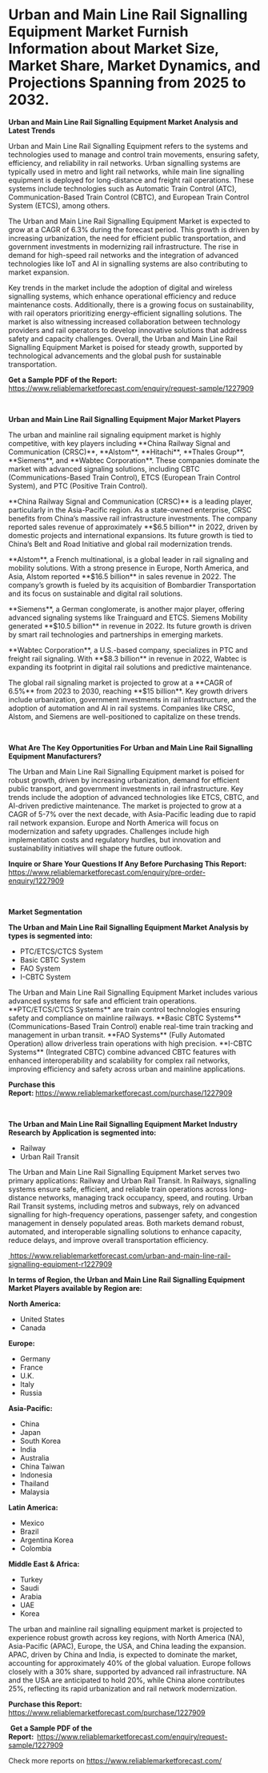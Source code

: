 <p><h1>Urban and Main Line Rail Signalling Equipment Market Furnish Information about Market Size, Market Share, Market Dynamics, and Projections Spanning from 2025 to 2032.</h1></p><p><strong>Urban and Main Line Rail Signalling Equipment Market Analysis and Latest Trends</strong></p>
<p><p>Urban and Main Line Rail Signalling Equipment refers to the systems and technologies used to manage and control train movements, ensuring safety, efficiency, and reliability in rail networks. Urban signalling systems are typically used in metro and light rail networks, while main line signalling equipment is deployed for long-distance and freight rail operations. These systems include technologies such as Automatic Train Control (ATC), Communication-Based Train Control (CBTC), and European Train Control System (ETCS), among others.</p><p>The Urban and Main Line Rail Signalling Equipment Market is expected to grow at a CAGR of 6.3% during the forecast period. This growth is driven by increasing urbanization, the need for efficient public transportation, and government investments in modernizing rail infrastructure. The rise in demand for high-speed rail networks and the integration of advanced technologies like IoT and AI in signalling systems are also contributing to market expansion.</p><p>Key trends in the market include the adoption of digital and wireless signalling systems, which enhance operational efficiency and reduce maintenance costs. Additionally, there is a growing focus on sustainability, with rail operators prioritizing energy-efficient signalling solutions. The market is also witnessing increased collaboration between technology providers and rail operators to develop innovative solutions that address safety and capacity challenges. Overall, the Urban and Main Line Rail Signalling Equipment Market is poised for steady growth, supported by technological advancements and the global push for sustainable transportation.</p></p>
<p><strong>Get a Sample PDF of the Report:&nbsp;</strong> <a href="https://www.reliablemarketforecast.com/enquiry/request-sample/1227909?utm_campaign=1906&utm_medium=2&utm_source=Github&utm_content=ia&utm_term=23012025&utm_id=urban-and-main-line-rail-signalling-equipment">https://www.reliablemarketforecast.com/enquiry/request-sample/1227909</a></p>
<p>&nbsp;</p>
<p><strong>Urban and Main Line Rail Signalling Equipment Major Market Players</strong></p>
<p><p>The urban and mainline rail signaling equipment market is highly competitive, with key players including **China Railway Signal and Communication (CRSC)**, **Alstom**, **Hitachi**, **Thales Group**, **Siemens**, and **Wabtec Corporation**. These companies dominate the market with advanced signaling solutions, including CBTC (Communications-Based Train Control), ETCS (European Train Control System), and PTC (Positive Train Control).</p><p>**China Railway Signal and Communication (CRSC)** is a leading player, particularly in the Asia-Pacific region. As a state-owned enterprise, CRSC benefits from China’s massive rail infrastructure investments. The company reported sales revenue of approximately **$6.5 billion** in 2022, driven by domestic projects and international expansions. Its future growth is tied to China’s Belt and Road Initiative and global rail modernization trends.</p><p>**Alstom**, a French multinational, is a global leader in rail signaling and mobility solutions. With a strong presence in Europe, North America, and Asia, Alstom reported **$16.5 billion** in sales revenue in 2022. The company’s growth is fueled by its acquisition of Bombardier Transportation and its focus on sustainable and digital rail solutions.</p><p>**Siemens**, a German conglomerate, is another major player, offering advanced signaling systems like Trainguard and ETCS. Siemens Mobility generated **$10.5 billion** in revenue in 2022. Its future growth is driven by smart rail technologies and partnerships in emerging markets.</p><p>**Wabtec Corporation**, a U.S.-based company, specializes in PTC and freight rail signaling. With **$8.3 billion** in revenue in 2022, Wabtec is expanding its footprint in digital rail solutions and predictive maintenance.</p><p>The global rail signaling market is projected to grow at a **CAGR of 6.5%** from 2023 to 2030, reaching **$15 billion**. Key growth drivers include urbanization, government investments in rail infrastructure, and the adoption of automation and AI in rail systems. Companies like CRSC, Alstom, and Siemens are well-positioned to capitalize on these trends.</p></p>
<p>&nbsp;</p>
<p><strong>What Are The Key Opportunities For Urban and Main Line Rail Signalling Equipment Manufacturers?</strong></p>
<p><p>The Urban and Main Line Rail Signalling Equipment market is poised for robust growth, driven by increasing urbanization, demand for efficient public transport, and government investments in rail infrastructure. Key trends include the adoption of advanced technologies like ETCS, CBTC, and AI-driven predictive maintenance. The market is projected to grow at a CAGR of 5-7% over the next decade, with Asia-Pacific leading due to rapid rail network expansion. Europe and North America will focus on modernization and safety upgrades. Challenges include high implementation costs and regulatory hurdles, but innovation and sustainability initiatives will shape the future outlook.</p></p>
<p><strong>Inquire or Share Your Questions If Any Before Purchasing This Report:</strong> <a href="https://www.reliablemarketforecast.com/enquiry/pre-order-enquiry/1227909?utm_campaign=1906&utm_medium=2&utm_source=Github&utm_content=ia&utm_term=23012025&utm_id=urban-and-main-line-rail-signalling-equipment">https://www.reliablemarketforecast.com/enquiry/pre-order-enquiry/1227909</a></p>
<p>&nbsp;</p>
<p><strong>Market Segmentation</strong></p>
<p><strong>The Urban and Main Line Rail Signalling Equipment Market Analysis by types is segmented into:</strong></p>
<p><ul><li>PTC/ETCS/CTCS System</li><li>Basic CBTC System</li><li>FAO System</li><li>I-CBTC System</li></ul></p>
<p><p>The Urban and Main Line Rail Signalling Equipment Market includes various advanced systems for safe and efficient train operations. **PTC/ETCS/CTCS Systems** are train control technologies ensuring safety and compliance on mainline railways. **Basic CBTC Systems** (Communications-Based Train Control) enable real-time train tracking and management in urban transit. **FAO Systems** (Fully Automated Operation) allow driverless train operations with high precision. **I-CBTC Systems** (Integrated CBTC) combine advanced CBTC features with enhanced interoperability and scalability for complex rail networks, improving efficiency and safety across urban and mainline applications.</p></p>
<p><strong>Purchase this Report:&nbsp;</strong><a href="https://www.reliablemarketforecast.com/purchase/1227909?utm_campaign=1906&utm_medium=2&utm_source=Github&utm_content=ia&utm_term=23012025&utm_id=urban-and-main-line-rail-signalling-equipment">https://www.reliablemarketforecast.com/purchase/1227909</a></p>
<p>&nbsp;</p>
<p><strong>The Urban and Main Line Rail Signalling Equipment Market Industry Research by Application is segmented into:</strong></p>
<p><ul><li>Railway</li><li>Urban Rail Transit</li></ul></p>
<p><p>The Urban and Main Line Rail Signalling Equipment Market serves two primary applications: Railway and Urban Rail Transit. In Railways, signalling systems ensure safe, efficient, and reliable train operations across long-distance networks, managing track occupancy, speed, and routing. Urban Rail Transit systems, including metros and subways, rely on advanced signalling for high-frequency operations, passenger safety, and congestion management in densely populated areas. Both markets demand robust, automated, and interoperable signalling solutions to enhance capacity, reduce delays, and improve overall transportation efficiency.</p></p>
<p><a href="https://www.reliablemarketforecast.com/urban-and-main-line-rail-signalling-equipment-r1227909?utm_campaign=1906&utm_medium=2&utm_source=Github&utm_content=ia&utm_term=23012025&utm_id=urban-and-main-line-rail-signalling-equipment">&nbsp;https://www.reliablemarketforecast.com/urban-and-main-line-rail-signalling-equipment-r1227909</a></p>
<p><strong>In terms of Region, the Urban and Main Line Rail Signalling Equipment Market Players available by Region are:</strong></p>
<p>
    <p> <strong> North America: </strong>
        <ul>
            <li>United States</li>
            <li>Canada</li>
        </ul>
        </p> 
    <p> <strong> Europe: </strong>
        <ul>
            <li>Germany</li>
            <li>France</li>
            <li>U.K.</li>
            <li>Italy</li>
            <li>Russia</li>
        </ul>
        </p> 
    <p> <strong> Asia-Pacific: </strong>
        <ul>
            <li>China</li>
            <li>Japan</li>
            <li>South Korea</li>
            <li>India</li>
            <li>Australia</li>
            <li>China Taiwan</li>
            <li>Indonesia</li>
            <li>Thailand</li>
            <li>Malaysia</li>
        </ul>
        </p> 
    <p> <strong> Latin America: </strong>
        <ul>
            <li>Mexico</li>
            <li>Brazil</li>
            <li>Argentina Korea</li>
            <li>Colombia</li>
        </ul>
        </p> 
    <p> <strong> Middle East & Africa: </strong>
        <ul>
            <li>Turkey</li>
            <li>Saudi</li>
            <li>Arabia</li>
            <li>UAE</li>
            <li>Korea</li>
        </ul>
    </p>
    </p>
<p><p>The urban and mainline rail signalling equipment market is projected to experience robust growth across key regions, with North America (NA), Asia-Pacific (APAC), Europe, the USA, and China leading the expansion. APAC, driven by China and India, is expected to dominate the market, accounting for approximately 40% of the global valuation. Europe follows closely with a 30% share, supported by advanced rail infrastructure. NA and the USA are anticipated to hold 20%, while China alone contributes 25%, reflecting its rapid urbanization and rail network modernization.</p></p>
<p><strong>Purchase this Report: </strong><a href="https://www.reliablemarketforecast.com/purchase/1227909?utm_campaign=1906&utm_medium=2&utm_source=Github&utm_content=ia&utm_term=23012025&utm_id=urban-and-main-line-rail-signalling-equipment">https://www.reliablemarketforecast.com/purchase/1227909</a></p>
<p>&nbsp;<strong>Get a Sample PDF of the Report:&nbsp;&nbsp;</strong><a href="https://www.reliablemarketforecast.com/enquiry/request-sample/1227909?utm_campaign=1906&utm_medium=2&utm_source=Github&utm_content=ia&utm_term=23012025&utm_id=urban-and-main-line-rail-signalling-equipment">https://www.reliablemarketforecast.com/enquiry/request-sample/1227909</a></p>
<p><strong></strong></p>
<p>Check more reports on <a href="https://www.reliablemarketforecast.com/?utm_campaign=1906&utm_medium=2&utm_source=Github&utm_content=ia&utm_term=23012025&utm_id=urban-and-main-line-rail-signalling-equipment">https://www.reliablemarketforecast.com/</a></p>